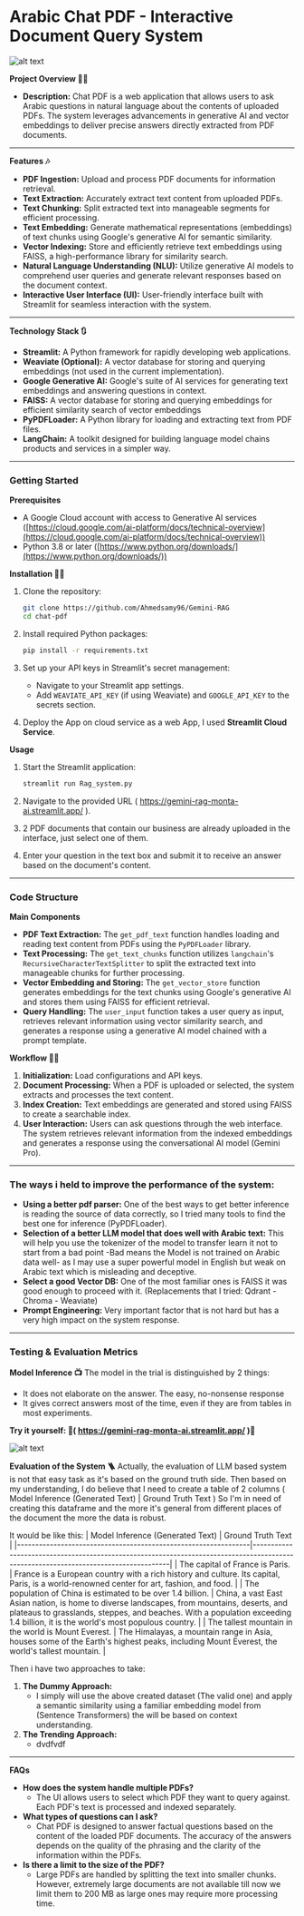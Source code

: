 # Arabic Chat PDF - Interactive Document Query System

![alt text](https://github.com/Ahmedsamy96/Gemini-RAG/blob/main/data/arabic-Design.png)

**Project Overview 🤷‍♂️**
  
* **Description:** Chat PDF is a web application that allows users to ask Arabic questions in natural language about the contents of uploaded PDFs. The system leverages advancements in generative AI and vector embeddings to deliver precise answers directly extracted from PDF documents.

<hr>

**Features 🎶**

* **PDF Ingestion:** Upload and process PDF documents for information retrieval.
* **Text Extraction:** Accurately extract text content from uploaded PDFs.
* **Text Chunking:** Split extracted text into manageable segments for efficient processing.
* **Text Embedding:** Generate mathematical representations (embeddings) of text chunks using Google's generative AI for semantic similarity.
* **Vector Indexing:** Store and efficiently retrieve text embeddings using FAISS, a high-performance library for similarity search.
* **Natural Language Understanding (NLU):** Utilize generative AI models to comprehend user queries and generate relevant responses based on the document context.
* **Interactive User Interface (UI):** User-friendly interface built with Streamlit for seamless interaction with the system.

<hr>

**Technology Stack 🔃**

* **Streamlit:** A Python framework for rapidly developing web applications.
* **Weaviate (Optional):** A vector database for storing and querying embeddings (not used in the current implementation).
* **Google Generative AI:** Google's suite of AI services for generating text embeddings and answering questions in context.
* **FAISS:** A vector database for storing and querying embeddings for efficient similarity search of vector embeddings
* **PyPDFLoader:** A Python library for loading and extracting text from PDF files.
* **LangChain:** A toolkit designed for building language model chains products and services in a simpler way.

<hr>

### **Getting Started**

**Prerequisites**

* A Google Cloud account with access to Generative AI services ([https://cloud.google.com/ai-platform/docs/technical-overview](https://cloud.google.com/ai-platform/docs/technical-overview))
* Python 3.8 or later ([https://www.python.org/downloads/](https://www.python.org/downloads/))

**Installation 👨‍🏫**

1. Clone the repository:

   ```bash
   git clone https://github.com/Ahmedsamy96/Gemini-RAG
   cd chat-pdf
   ```

2. Install required Python packages:

   ```bash
   pip install -r requirements.txt
   ```

3. Set up your API keys in Streamlit's secret management:

   * Navigate to your Streamlit app settings.
   * Add `WEAVIATE_API_KEY` (if using Weaviate) and `GOOGLE_API_KEY` to the secrets section.
4. Deploy the App on cloud service as a web App, I used **Streamlit Cloud Service**.

**Usage**

1. Start the Streamlit application:

   ```bash
   streamlit run Rag_system.py
   ```

2. Navigate to the provided URL ( https://gemini-rag-monta-ai.streamlit.app/ ).
3. 2 PDF documents that contain our business are already uploaded in the interface, just select one of them.
4. Enter your question in the text box and submit it to receive an answer based on the document's content.

<hr>

### **Code Structure**

**Main Components**

* **PDF Text Extraction:** The `get_pdf_text` function handles loading and reading text content from PDFs using the `PyPDFLoader` library.
* **Text Processing:** The `get_text_chunks` function utilizes `langchain`'s `RecursiveCharacterTextSplitter` to split the extracted text into manageable chunks for further processing.
* **Vector Embedding and Storing:** The `get_vector_store` function generates embeddings for the text chunks using Google's generative AI and stores them using FAISS for efficient retrieval.
* **Query Handling:** The `user_input` function takes a user query as input, retrieves relevant information using vector similarity search, and generates a response using a generative AI model chained with a prompt template.

**Workflow 🛞🌴**

1. **Initialization:** Load configurations and API keys.
2. **Document Processing:** When a PDF is uploaded or selected, the system extracts and processes the text content.
3. **Index Creation:** Text embeddings are generated and stored using FAISS to create a searchable index.
4. **User Interaction:** Users can ask questions through the web interface. The system retrieves relevant information from the indexed embeddings and generates a response using the conversational AI model (Gemini Pro).

<hr>

### **The ways i held to improve the performance of the system:**
- **Using a better pdf parser:** One of the best ways to get better inference is reading the source of data correctly, so I tried many tools to find the best one for inference (PyPDFLoader).
- **Selection of a better LLM model that does well with Arabic text:** This will help you use the tokenizer of the model to transfer learn it not to start from a bad point -Bad means the Model is not trained on Arabic data well- as I may use a super powerful model in English but weak on Arabic text which is misleading and deceptive.
- **Select a good Vector DB:** One of the most familiar ones is FAISS it was good enough to proceed with it. (Replacements that I tried: Qdrant - Chroma - Weaviate)
- **Prompt Engineering:** Very important factor that is not hard but has a very high impact on the system response.

<hr>

### **Testing & Evaluation Metrics**


**Model Inference 📺**
The model in the trial is distinguished by 2 things:
- It does not elaborate on the answer. The easy, no-nonsense response
- It gives correct answers most of the time, even if they are from tables in most experiments.

**Try it yourself: 🍿( https://gemini-rag-monta-ai.streamlit.app/ )🍿**

![alt text](https://github.com/Ahmedsamy96/Gemini-RAG/blob/main/data/Inference.png)

**Evaluation of the System 🪜**
Actually, the evaluation of LLM based system is not that easy task as it's based on the ground truth side.
Then based on my understanding, I do believe that I need to create a table of 2 columns ( Model Inference (Generated Text) | Ground Truth Text )
So I'm in need of creating this dataframe and the more it's general from different places of the document the more the data is robust.

It would be like this:
| Model Inference (Generated Text)                               | Ground Truth Text                                                                                                                  |
|----------------------------------------------------------------|-------------------------------------------------------------------------------------------------------------------------------------|
| The capital of France is Paris.                                | France is a European country with a rich history and culture. Its capital, Paris, is a world-renowned center for art, fashion, and food. |
| The population of China is estimated to be over 1.4 billion.   | China, a vast East Asian nation, is home to diverse landscapes, from mountains, deserts, and plateaus to grasslands, steppes, and beaches. With a population exceeding 1.4 billion, it is the world's most populous country. |
| The tallest mountain in the world is Mount Everest.            | The Himalayas, a mountain range in Asia, houses some of the Earth's highest peaks, including Mount Everest, the world's tallest mountain. |

Then i have two approaches to take:
1. **The Dummy Approach:**
     - I simply will use the above created dataset (The valid one) and apply a semantic similarity using a familiar embedding model from (Sentence Transformers) the will be based on context understanding. 
3. **The Trending Approach:**
    - dvdfvdf

<hr>

**FAQs**

* **How does the system handle multiple PDFs?**
   - The UI allows users to select which PDF they want to query against. Each PDF's text is processed and indexed separately.
* **What types of questions can I ask?**
   - Chat PDF is designed to answer factual questions based on the content of the loaded PDF documents. The accuracy of the answers depends on the quality of the phrasing and the clarity of the information within the PDFs.
* **Is there a limit to the size of the PDF?**
   - Large PDFs are handled by splitting the text into smaller chunks. However, extremely large documents are not available till now we limit them to 200 MB as large ones may require more processing time.

